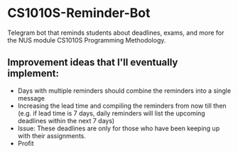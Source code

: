 # CS1010S-Reminder-Bot
Telegram bot that reminds students about deadlines, exams, and more for the NUS module CS1010S Programming Methodology.

## Improvement ideas that I'll eventually implement:
* Days with multiple reminders should combine the reminders into a single message
* Increasing the lead time and compiling the reminders from now till then (e.g. if lead time is 7 days, daily reminders will list the upcoming deadlines within the next 7 days)
* Issue: These deadlines are only for those who have been keeping up with their assignments.
* Profit
